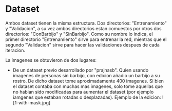 # Dataset
Ambos dataset tienen la misma estructura. Dos directorios: "Entrenamiento" y "Validacion", a su vez ambos directorios estan comuestos por otros dos directorios: "ConBarbijo" y "SinBarbijo". Como su nombre lo indica, el primer directorio "Entrenamiento" sirve para entrenar la red, mientras que el segundo "Validacion" sirve para hacer las validaciones despues de cada iteracion. 

La imagenes se obtuvieron de dos lugares:
* De un dataset previo desarrollado por "prajnasb". Quien usando imagenes de personas sin barbijo, con edicion añadio un barbijo a su rostro. De dicho dataset tome aproximadamente 400 imagenes. Si bien el dataset contaba con muchas mas imagenes, solo tome aquellas que no habian sido modificadas para aumentar el dataset (por ejemplo iamgenes que estaban rotadas o desplazadas). Ejemplo de la edicion:
![1-with-mask.jpg]